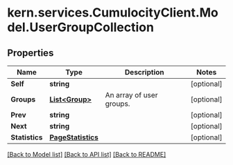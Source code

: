 
# kern.services.CumulocityClient.Model.UserGroupCollection

## Properties

Name | Type | Description | Notes
------------ | ------------- | ------------- | -------------
**Self** | **string** |  | [optional] 
**Groups** | [**List&lt;Group&gt;**](Group.md) | An array of user groups. | [optional] 
**Prev** | **string** |  | [optional] 
**Next** | **string** |  | [optional] 
**Statistics** | [**PageStatistics**](PageStatistics.md) |  | [optional] 

[[Back to Model list]](../README.md#documentation-for-models)
[[Back to API list]](../README.md#documentation-for-api-endpoints)
[[Back to README]](../README.md)

